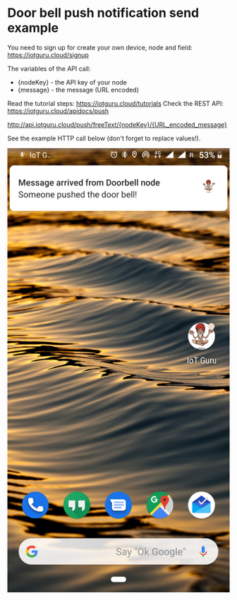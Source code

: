 # Door bell push notification send example

You need to sign up for create your own device, node and field: https://iotguru.cloud/signup

The variables of the API call:
 * {nodeKey} - the API key of your node
 * {message} - the message (URL encoded)
 
Read the tutorial steps: https://iotguru.cloud/tutorials
Check the REST API: https://iotguru.cloud/apidocs/push

http://api.iotguru.cloud/push/freeText/{nodeKey}/{URL_encoded_message}

See the example HTTP call below (don't forget to replace values!).

![Schema](https://github.com/IoTGuruLive/doorbell_notification_example/blob/master/images/notification.png)
